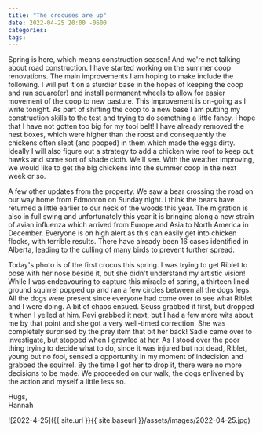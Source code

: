 ```yaml
---
title: "The crocuses are up"
date: 2022-04-25 20:00 -0600
categories:
tags:
---
```


Spring is here, which means construction season! And we're not talking about road construction. I have started working on the summer coop renovations. The main improvements I am hoping to make include the following. I will put it on a sturdier base in the hopes of keeping the coop and run square(er) and install permanent wheels to allow for easier movement of the coop to new pasture. This improvement is on-going as I write tonight. As part of shifting the coop to a new base I am putting my construction skills to the test and trying to do something a little fancy. I hope that I have not gotten too big for my tool belt! I have already removed the nest boxes, which were higher than the roost and consequently the chickens often slept (and pooped) in them which made the eggs dirty. Ideally I will also figure out a strategy to add a chicken wire roof to keep out hawks and some sort of shade cloth. We'll see. With the weather improving, we would like to get the big chickens into the summer coop in the next week or so.

A few other updates from the property. We saw a bear crossing the road on our way home from Edmonton on Sunday night. I think the bears have returned a little earlier to our neck of the woods this year. The migration is also in full swing and unfortunately this year it is bringing along a new strain of avian influenza which arrived from Europe and Asia to North America in December. Everyone is on high alert as this can easily get into chicken flocks, with terrible results. There have already been 16 cases identified in Alberta, leading to the culling of many birds to prevent further spread.

Today's photo is of the first crocus this spring. I was trying to get Riblet to pose with her nose beside it, but she didn't understand my artistic vision! While I was endeavouring to capture this miracle of spring, a thirteen lined ground squirrel popped up and ran a few circles between all the dogs legs. All the dogs were present since everyone had come over to see what Riblet and I were doing. A bit of chaos ensued. Seuss grabbed it first, but dropped it when I yelled at him. Revi grabbed it next, but I had a few more wits about me by that point and she got a very well-timed correction. She was completely surprised by the prey item that bit her back! Sadie came over to investigate, but stopped when I growled at her. As I stood over the poor thing trying to decide what to do, since it was injured but not dead, Riblet, young but no fool, sensed a opportunity in my moment of indecision and grabbed the squirrel. By the time I got her to drop it, there were no more decisions to be made. We proceeded on our walk, the dogs enlivened by the action and myself a little less so.

Hugs,<br />
Hannah

![2022-4-25]({{ site.url }}{{ site.baseurl }}/assets/images/2022-04-25.jpg)